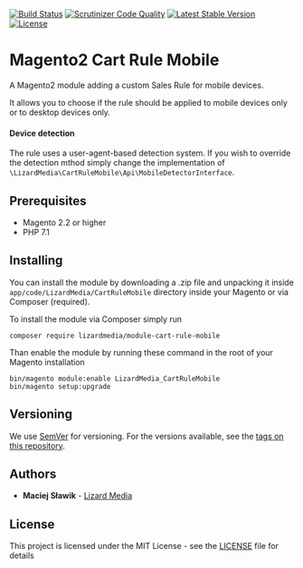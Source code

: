 [![Build Status](https://scrutinizer-ci.com/g/lizardmedia/cart-rule-mobile-magento2/badges/build.png?b=master)](https://scrutinizer-ci.com/g/lizardmedia/cart-rule-mobile-magento2/build-status/master)
[![Scrutinizer Code Quality](https://scrutinizer-ci.com/g/lizardmedia/cart-rule-mobile-magento2/badges/quality-score.png?b=master)](https://scrutinizer-ci.com/g/lizardmedia/cart-rule-mobile-magento2/?branch=master)
[![Latest Stable Version](https://poser.pugx.org/lizardmedia/module-cart-rule-mobile/v/stable)](https://packagist.org/packages/lizardmedia/module-cart-rule-mobile)
[![License](https://poser.pugx.org/lizardmedia/module-cart-rule-mobile/license)](https://packagist.org/packages/lizardmedia/module-cart-rule-mobile)

# Magento2 Cart Rule Mobile #

A Magento2 module adding a custom Sales Rule for mobile devices. 

It allows you to choose if the rule should be applied to mobile devices only or
to desktop devices only.

#### Device detection ####

The rule uses a user-agent-based detection system. If you wish to override the detection
mthod simply change the implementation of ```\LizardMedia\CartRuleMobile\Api\MobileDetectorInterface```.

## Prerequisites ##

* Magento 2.2 or higher
* PHP 7.1

## Installing ##

You can install the module by downloading a .zip file and unpacking it inside
``app/code/LizardMedia/CartRuleMobile`` directory inside your Magento
or via Composer (required).

To install the module via Composer simply run
```
composer require lizardmedia/module-cart-rule-mobile
```

Than enable the module by running these command in the root of your Magento installation
```
bin/magento module:enable LizardMedia_CartRuleMobile
bin/magento setup:upgrade
```

## Versioning ##

We use [SemVer](http://semver.org/) for versioning. For the versions available, see the [tags on this repository](https://github.com/lizardmedia/cart-rule-mobile-magento2/tags).

## Authors

* **Maciej Sławik** - [Lizard Media](https://github.com/lizardmedia)

## License

This project is licensed under the MIT License - see the [LICENSE](LICENSE) file for details 
